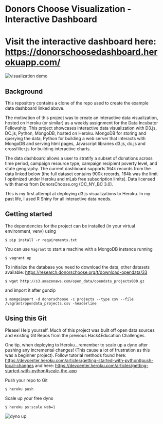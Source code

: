 # Donors Choose Visualization - Interactive Dashboard

# Visit the interactive dashboard here: https://donorschoosedashboard.herokuapp.com/

![visualization
demo](https://github.com/beilmanmich/donors_dashboard/blob/master/viz_demo.gif)

## Background

This repository contains a clone of the repo used to create the example data dashboard linked above.

The motivation of this project was to create an interactive data visualization, hosted on Heroku (or similar) as a weekly assignment for the Data Incubator Fellowship. This project showcases interactive data visualization with D3.js, DC.js, Python, MongoDB, hosted on Heroku. MongoDB for storing and querying the data, Python for building a web server that interacts with MongoDB and serving html pages, Javascript libraries d3.js, dc.js and crossfilter.js for building interactive charts.

The data dashboard allows a user to stratify a subset of donations across time period, campaign resource type, campaign recipient poverty level, and state geography. The current dashboard supports 164k records from the data linked below (the full dataset contains 900k records, 164k was the limit I optimized under Heroku and mLab free subscription limits). Data licensed with thanks from DonorsChoose.org (CC_NY_BC 3.0).

This is my first attempt at deploying d3.js visualizations to Heroku. In my past life, I used R Shiny for all interactive data needs.

## Getting started

The dependencies for the project can be installed (in your virtual environment, venv) using

    $ pip install -r requirements.txt

You can use ``Vagrant`` to start a machine with a MongoDB instance running

    $ vagrant up

To initialize the database you need to download the data, other datasets available: https://research.donorschoose.org/t/download-opendata/33

    $ wget http://s3.amazonaws.com/open_data/opendata_projects000.gz


and import it after gunzip

    $ mongoimport -d donorschoose -c projects --type csv --file /vagrant/opendata_projects.csv -headerline

## Using this Git

Please! Help yourself. Much of this project was built off open data sources and existing Git Repos from the previous Hack4Education Challenges.

One tip, when deploying to Heroku...remember to scale up a dyno after pushing any incremental changes! (This cause a lot of frustration as this was a beginner project). Follow tutorial methods found here: https://devcenter.heroku.com/articles/getting-started-with-python#push-local-changes and here: https://devcenter.heroku.com/articles/getting-started-with-python#scale-the-app

Push your repo to Git

	$ heroku push

Scale up your free dyno

	$ heroku ps:scale web=1

![dyno
up](https://github.com/beilmanmich/donors_dashboard/blob/master/dyno_up.png)